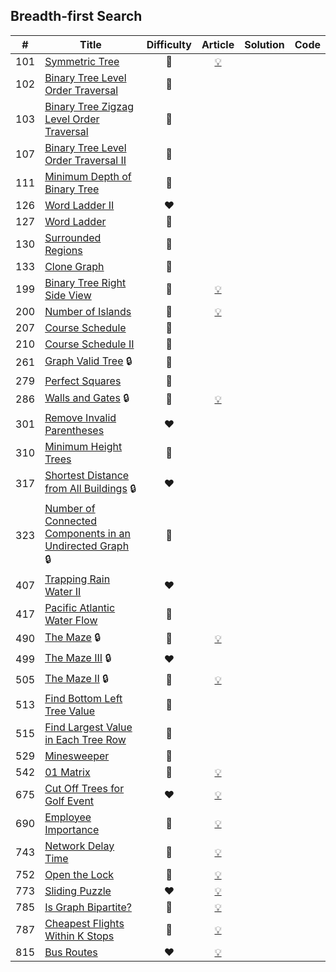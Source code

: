 
## Breadth-first Search

|#|Title|Difficulty|Article|Solution|Code|
|:---:|---|:---:|:---:|:---:|:---:|
|101|[Symmetric Tree](https://leetcode.com/problems/symmetric-tree) |💚|[💡](https://leetcode.com/articles/symmetric-tree)|||
|102|[Binary Tree Level Order Traversal](https://leetcode.com/problems/binary-tree-level-order-traversal) |🧡||||
|103|[Binary Tree Zigzag Level Order Traversal](https://leetcode.com/problems/binary-tree-zigzag-level-order-traversal) |🧡||||
|107|[Binary Tree Level Order Traversal II](https://leetcode.com/problems/binary-tree-level-order-traversal-ii) |💚||||
|111|[Minimum Depth of Binary Tree](https://leetcode.com/problems/minimum-depth-of-binary-tree) |💚||||
|126|[Word Ladder II](https://leetcode.com/problems/word-ladder-ii) |❤️||||
|127|[Word Ladder](https://leetcode.com/problems/word-ladder) |🧡||||
|130|[Surrounded Regions](https://leetcode.com/problems/surrounded-regions) |🧡||||
|133|[Clone Graph](https://leetcode.com/problems/clone-graph) |🧡||||
|199|[Binary Tree Right Side View](https://leetcode.com/problems/binary-tree-right-side-view) |🧡|[💡](https://leetcode.com/articles/binary-tree-right-side-view)|||
|200|[Number of Islands](https://leetcode.com/problems/number-of-islands) |🧡|[💡](https://leetcode.com/articles/number-of-islands)|||
|207|[Course Schedule](https://leetcode.com/problems/course-schedule) |🧡||||
|210|[Course Schedule II](https://leetcode.com/problems/course-schedule-ii) |🧡||||
|261|[Graph Valid Tree](https://leetcode.com/problems/graph-valid-tree) 🔒|🧡||||
|279|[Perfect Squares](https://leetcode.com/problems/perfect-squares) |🧡||||
|286|[Walls and Gates](https://leetcode.com/problems/walls-and-gates) 🔒|🧡|[💡](https://leetcode.com/articles/walls-and-gates)|||
|301|[Remove Invalid Parentheses](https://leetcode.com/problems/remove-invalid-parentheses) |❤️||||
|310|[Minimum Height Trees](https://leetcode.com/problems/minimum-height-trees) |🧡||||
|317|[Shortest Distance from All Buildings](https://leetcode.com/problems/shortest-distance-from-all-buildings) 🔒|❤️||||
|323|[Number of Connected Components in an Undirected Graph](https://leetcode.com/problems/number-of-connected-components-in-an-undirected-graph) 🔒|🧡||||
|407|[Trapping Rain Water II](https://leetcode.com/problems/trapping-rain-water-ii) |❤️||||
|417|[Pacific Atlantic Water Flow](https://leetcode.com/problems/pacific-atlantic-water-flow) |🧡||||
|490|[The Maze](https://leetcode.com/problems/the-maze) 🔒|🧡|[💡](https://leetcode.com/articles/the-maze)|||
|499|[The Maze III](https://leetcode.com/problems/the-maze-iii) 🔒|❤️||||
|505|[The Maze II](https://leetcode.com/problems/the-maze-ii) 🔒|🧡|[💡](https://leetcode.com/articles/the-maze-ii)|||
|513|[Find Bottom Left Tree Value](https://leetcode.com/problems/find-bottom-left-tree-value) |🧡||||
|515|[Find Largest Value in Each Tree Row](https://leetcode.com/problems/find-largest-value-in-each-tree-row) |🧡||||
|529|[Minesweeper](https://leetcode.com/problems/minesweeper) |🧡||||
|542|[01 Matrix](https://leetcode.com/problems/01-matrix) |🧡|[💡](https://leetcode.com/articles/01-matrix)|||
|675|[Cut Off Trees for Golf Event](https://leetcode.com/problems/cut-off-trees-for-golf-event) |❤️|[💡](https://leetcode.com/articles/cutoff-trees-for-golf-event)|||
|690|[Employee Importance](https://leetcode.com/problems/employee-importance) |💚|[💡](https://leetcode.com/articles/employee-importance)|||
|743|[Network Delay Time](https://leetcode.com/problems/network-delay-time) |🧡|[💡](https://leetcode.com/articles/network-delay-time)|||
|752|[Open the Lock](https://leetcode.com/problems/open-the-lock) |🧡|[💡](https://leetcode.com/articles/open-the-lock)|||
|773|[Sliding Puzzle](https://leetcode.com/problems/sliding-puzzle) |❤️|[💡](https://leetcode.com/articles/sliding-puzzle)|||
|785|[Is Graph Bipartite?](https://leetcode.com/problems/is-graph-bipartite) |🧡|[💡](https://leetcode.com/articles/is-graph-bipartite)|||
|787|[Cheapest Flights Within K Stops](https://leetcode.com/problems/cheapest-flights-within-k-stops) |🧡|[💡](https://leetcode.com/articles/cheapest-flights-within-k-stops)|||
|815|[Bus Routes](https://leetcode.com/problems/bus-routes) |❤️|[💡](https://leetcode.com/articles/bus-routes)|||
